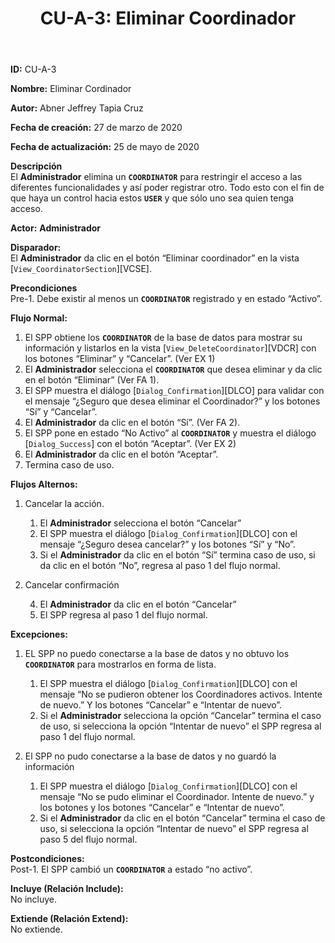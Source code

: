 ﻿---
layout: page
title: "CU-A-3: Eliminar Coordinador"
permalink: /design-specification/uc-descriptions/administrator/cu-a-3/
hide_hero: true
---

**ID:** CU-A-3

**Nombre:** Eliminar Cordinador

**Autor:** Abner Jeffrey Tapia Cruz

**Fecha de creación:** 27 de marzo de 2020

**Fecha de actualización:** 25 de mayo de 2020

**Descripción**  
El **Administrador** elimina un **`COORDINATOR`** para restringir el acceso a las diferentes funcionalidades y así poder registrar otro. Todo esto con el fin de que haya un control hacia estos **`USER`** y que sólo uno sea quien tenga acceso.

**Actor:** **Administrador**

**Disparador:**  
El **Administrador** da clic en el botón “Eliminar coordinador” en la vista [`View_CoordinatorSection`][VCSE].

**Precondiciones**  
Pre-1. Debe existir al menos un **`COORDINATOR`** registrado y en estado “Activo”.

**Flujo Normal:**  
1. El SPP obtiene los **`COORDINATOR`** de la base de datos para mostrar su información y listarlos en la vista [`View_DeleteCoordinator`][VDCR] con los botones “Eliminar” y “Cancelar”. (Ver EX 1)
2. El **Administrador** selecciona el **`COORDINATOR`** que desea eliminar y da clic en el botón “Eliminar” (Ver FA 1).
3. El SPP muestra el diálogo [`Dialog_Confirmation`][DLCO] para validar con el mensaje “¿Seguro que desea eliminar el Coordinador?” y los botones “Sí” y “Cancelar”.
4. El **Administrador** da clic en el botón “Sí”. (Ver FA 2).
5. El SPP pone en estado “No Activo” al **`COORDINATOR`** y muestra el diálogo [`Dialog_Success`] con el botón “Aceptar”. (Ver EX 2)
6. El **Administrador** da clic en el botón “Aceptar”.
7. Termina caso de uso.

**Flujos Alternos:**  

1. Cancelar la acción.

	1. El **Administrador** selecciona el botón “Cancelar”
	2. El SPP muestra el diálogo [`Dialog_Confirmation`][DLCO] con el mensaje “¿Seguro desea cancelar?” y los botones “Sí” y “No”.
	3. Si el **Administrador** da clic en el botón “Sí” termina caso de uso, si da clic en el botón “No”, regresa al paso 1 del flujo normal.

2. Cancelar confirmación

	4. El **Administrador** da clic en el botón “Cancelar”
	5. El SPP regresa al paso 1 del flujo normal.

**Excepciones:**  

1. EL SPP no puedo conectarse a la base de datos y no obtuvo los **`COORDINATOR`** para mostrarlos en forma de lista.

	1. El SPP muestra el diálogo [`Dialog_Confirmation`][DLCO] con el mensaje “No se pudieron obtener los Coordinadores activos. Intente de nuevo.” Y los botones “Cancelar” e “Intentar de nuevo”.
	2. Si el **Administrador** selecciona la opción “Cancelar” termina el caso de uso, si selecciona la opción “Intentar de nuevo” el SPP regresa al paso 1 del flujo normal.

2. El SPP no pudo conectarse a la base de datos y no guardó la información

	1. El SPP muestra el diálogo [`Dialog_Confirmation`][DLCO] con el mensaje “No se pudo eliminar el Coordinador. Intente de nuevo.” y los botones y los botones “Cancelar” e “Intentar de nuevo”.
	2. Si el **Administrador** da clic en el botón “Cancelar” termina el caso de uso, si selecciona la opción “Intentar de nuevo” el SPP regresa al paso 5 del flujo normal.

**Postcondiciones:**  
Post-1. El SPP cambió un **`COORDINATOR`** a estado “no activo”.

**Incluye (Relación Include):**  
No incluye.

**Extiende (Relación Extend):**  
No extiende.

